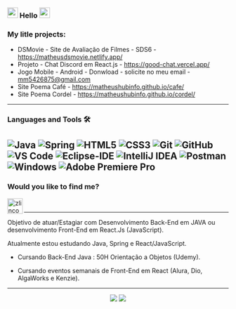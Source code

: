 ### <img src="https://github.com/TheDudeThatCode/TheDudeThatCode/blob/master/Assets/Earth.gif" width="24px"> Hello <img src="https://github.com/TheDudeThatCode/TheDudeThatCode/blob/master/Assets/Earth.gif" width="24px">

### My litle projects:

- DSMovie - Site de Avaliação de Filmes - SDS6 - https://matheusdsmovie.netlify.app/
- Projeto - Chat Discord em React.js - https://good-chat.vercel.app/
- Jogo Mobile - Android - Donwload - solicite no meu email - mm5426875@gmail.com
- Site Poema Café - https://matheushubinfo.github.io/cafe/
- Site Poema Cordel - https://matheushubinfo.github.io/cordel/

---

### Languages and Tools 🛠 

![Java](http://img.shields.io/badge/-Java-5B4638?style=flat-square&logo=java&logoColor=ffffff)
<img alt="Spring" src="https://img.shields.io/badge/spring-%236DB33F.svg?style=flat-square&logo=spring&logoColor=white"/>
![HTML5](https://img.shields.io/badge/-HTML5-%23E44D27?style=flat-square&logo=html5&logoColor=ffffff)
![CSS3](https://img.shields.io/badge/-CSS3-%231572B6?style=flat-square&logo=css3)
![Git](https://img.shields.io/badge/-Git-%23F05032?style=flat-square&logo=git&logoColor=%23ffffff)
![GitHub](https://img.shields.io/badge/-GitHub-181717?style=flat-square&logo=github)
![VS Code](http://img.shields.io/badge/-VS%20Code-007ACC?style=flat-square&logo=visual-studio-code&logoColor=ffffff)
![Eclipse-IDE](http://img.shields.io/badge/-Eclipse-2C2255?style=flat-square&logo=eclipse&logoColor=ffffff)
<img alt="IntelliJ IDEA" src="https://img.shields.io/badge/IntelliJIDEA-000000.svg?style=flat-square&logo=intellij-idea&logoColor=white"/>
<img alt="Postman" src="https://img.shields.io/badge/Postman-FF6C37?style=flat-square&logo=postman&logoColor=white" />
![Windows](http://img.shields.io/badge/-Windows-0078D6?style=flat-square&logo=windows&logoColor=ffffff)
![Adobe Premiere Pro](https://img.shields.io/badge/Adobe%20Premiere%20Pro-2C2255.svg?style=flat-square&logo=Adobe%20Premiere%20Pro&logoColor=ffffff)
---

### Would you like to find me?


[<img align="left" alt="zlincon | LinkedIn" width="35px" src="https://i.pinimg.com/originals/de/b4/6f/deb46f02a59e3b3a2aa58fac16290d63.gif" />](https://www.linkedin.com/in/matheusxc)

<br />

---

<p>
  Objetivo de atuar/Estagiar com Desenvolvimento Back-End em JAVA ou desenvolvimento Front-End em React.Js (JavaScript).

Atualmente estou estudando Java, Spring e React/JavaScript.

- Cursando Back-End Java : 50H Orientação a Objetos (Udemy).
  
- Cursando eventos semanais de Front-End em React (Alura, Dio, AlgaWorks e Kenzie).
</p>

---

<p align = "center">
  <img src = "https://github-readme-stats.vercel.app/api?username=MatheusHubInfo&show_icons=true&theme=radical&line_height=33&count_private=true">
  <img src = "https://github-readme-stats.vercel.app/api/top-langs/?username=MatheusHubInfo&layout=compact&theme=radical&langs_count=6&card_width=250">
</p>
